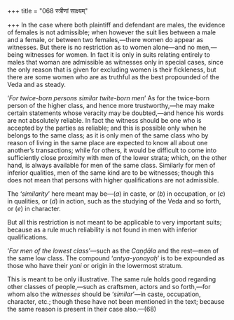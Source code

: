 +++
title = "068 स्त्रीणां साक्ष्यम्"

+++
In the case where both plaintiff and defendant are males, the evidence
of females is not admissible; when however the suit lies between a male
and a female, or between two females,—there women do appear as
witnesses. But there is no restriction as to women alone—and no
men,—being witnesses for women. In fact it is only in suits relating
entirely to males that woman are admissible as witnesses only in special
cases, since the only reason that is given for excluding women is their
fickleness, but there are some women who are as truthful as the best
propounded of the Veda and as steady.

‘*For twice-born persons similar twite-born men*’ As for the twice-born
person of the higher class, and hence more trustworthy,—he may make
certain statements whose veracity may be doubted,—and hence his words
are not absolutely reliable. In fact the witness should be one who is
accepted by the parties as reliable; and this is possible only when he
belongs to the same class; as it is only men of the same class who by
reason of living in the same place are expected to know all about one
another’s transactions; while for others, it would be difficult to come
into sufficiently close proximity with men of the lower strata; which,
on the other hand, is always available for men of the same class.
Similarly for men of inferior qualities, men of the same kind are to be
witnesses; though this does not mean that persons with higher
qualifications are not admissible.

The ‘*similarity*’ here meant may be—(*a*) in caste, or (*b*) in
occupation, or (*c*) in qualities, or (*d*) in action, such as the
studying of the Veda and so forth, or (*e*) in character.

But all this restriction is not meant to be applicable to very important
suits; because as a rule much reliability is not found in men with
inferior qualifications.

‘*Far men of the lowest class*’—such as the *Caṇḍāla* and the rest—men
of the same low class. The compound ‘*antya-yonayaḥ*’ is to be expounded
as those who have their *yoni* or origin in the lowermost stratum.

This is meant to be only illustrative. The same rule holds good
regarding other classes of people,—such as craftsmen, actors and so
forth,—for whom also the *witnesses* should be ‘*similar*’—in caste,
occupation, character, etc.; though these have not been mentioned in the
text; because the same reason is present in their case also.—(68)


